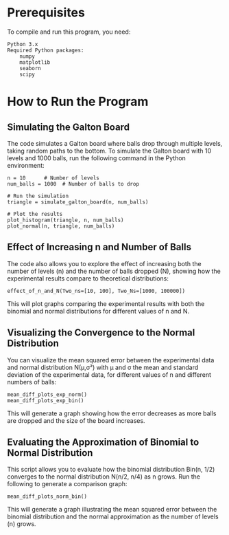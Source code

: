 # Prerequisites

To compile and run this program, you need:

    Python 3.x
    Required Python packages:
        numpy
        matplotlib
        seaborn
        scipy


# How to Run the Program
## Simulating the Galton Board

The code simulates a Galton board where balls drop through multiple levels, taking random paths to the bottom. To simulate the Galton board with 10 levels and 1000 balls, run the following command in the Python environment:
```
n = 10      # Number of levels
num_balls = 1000  # Number of balls to drop

# Run the simulation
triangle = simulate_galton_board(n, num_balls)

# Plot the results
plot_histogram(triangle, n, num_balls)
plot_normal(n, triangle, num_balls)
```

## Effect of Increasing n and Number of Balls

The code also allows you to explore the effect of increasing both the number of levels (n) and the number of balls dropped (N), showing how the experimental results compare to theoretical distributions:

    effect_of_n_and_N(Two_ns=[10, 100], Two_Ns=[1000, 100000])

This will plot graphs comparing the experimental results with both the binomial and normal distributions for different values of n and N.

## Visualizing the Convergence to the Normal Distribution

You can visualize the mean squared error between the experimental data and normal distribution N(μ,σ²) with μ and σ the mean and standard deviation of the experimental data, for different values of n and different numbers of balls:
```
mean_diff_plots_exp_norm()
mean_diff_plots_exp_bin()
```
This will generate a graph showing how the error decreases as more balls are dropped and the size of the board increases.


## Evaluating the Approximation of Binomial to Normal Distribution

This script allows you to evaluate how the binomial distribution Bin(n, 1/2) converges to the normal distribution N(n/2, n/4) as n grows. Run the following to generate a comparison graph:

    mean_diff_plots_norm_bin()

This will generate a graph illustrating the mean squared error between the binomial distribution and the normal approximation as the number of levels (n) grows.
